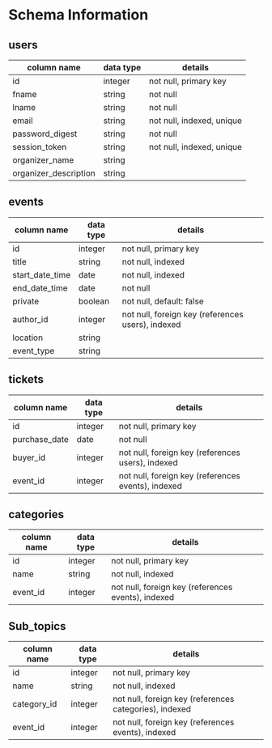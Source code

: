 # Schema Information

## users
column name           | data type | details
----------------------|-----------|-----------------------
id                    | integer   | not null, primary key
fname                 | string    | not null
lname                 | string    | not null
email                 | string    | not null, indexed, unique
password_digest       | string    | not null
session_token         | string    | not null, indexed, unique
organizer_name        | string    | 
organizer_description | string    | 

## events
column name           | data type | details
----------------------|-----------|-----------------------
id                    | integer   | not null, primary key
title                 | string    | not null, indexed
start_date_time       | date      | not null, indexed 
end_date_time         | date      | not null
private               | boolean   | not null, default: false
author_id             | integer   | not null, foreign key (references users), indexed
location              | string    | 
event_type            | string    | 

## tickets
column name     | data type | details
----------------|-----------|-----------------------
id              | integer   | not null, primary key
purchase_date   | date      | not null
buyer_id        | integer   | not null, foreign key (references users), indexed
event_id        | integer   | not null, foreign key (references events), indexed

## categories
column name     | data type | details
----------------|-----------|-----------------------
id              | integer   | not null, primary key
name            | string    | not null, indexed 
event_id        | integer   | not null, foreign key (references events), indexed

## Sub_topics
column name     | data type | details 
----------------|-----------|-----------------------
id              | integer   | not null, primary key
name            | string    | not null, indexed 
category_id     | integer   | not null, foreign key (references categories), indexed
event_id        | integer   | not null, foreign key (references events), indexed
